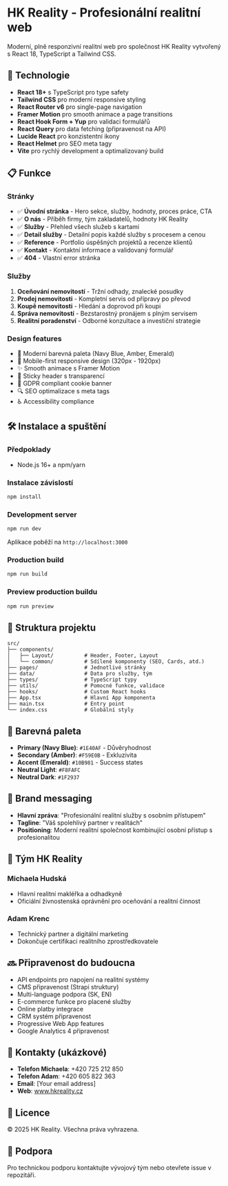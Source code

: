 # HK Reality - Profesionální realitní web

Moderní, plně responzivní realitní web pro společnost HK Reality vytvořený s React 18, TypeScript a Tailwind CSS.

## 🚀 Technologie

- **React 18+** s TypeScript pro type safety
- **Tailwind CSS** pro moderní responsive styling
- **React Router v6** pro single-page navigation
- **Framer Motion** pro smooth animace a page transitions
- **React Hook Form + Yup** pro validaci formulářů
- **React Query** pro data fetching (připravenost na API)
- **Lucide React** pro konzistentní ikony
- **React Helmet** pro SEO meta tagy
- **Vite** pro rychlý development a optimalizovaný build

## 📋 Funkce

### Stránky
- ✅ **Úvodní stránka** - Hero sekce, služby, hodnoty, proces práce, CTA
- ✅ **O nás** - Příběh firmy, tým zakladatelů, hodnoty HK Reality
- ✅ **Služby** - Přehled všech služeb s kartami
- ✅ **Detail služby** - Detailní popis každé služby s procesem a cenou
- ✅ **Reference** - Portfolio úspěšných projektů a recenze klientů
- ✅ **Kontakt** - Kontaktní informace a validovaný formulář
- ✅ **404** - Vlastní error stránka

### Služby
1. **Oceňování nemovitostí** - Tržní odhady, znalecké posudky
2. **Prodej nemovitosti** - Kompletní servis od přípravy po převod
3. **Koupě nemovitosti** - Hledání a doprovod při koupi
4. **Správa nemovitostí** - Bezstarostný pronájem s plným servisem
5. **Realitní poradenství** - Odborné konzultace a investiční strategie

### Design features
- 🎨 Moderní barevná paleta (Navy Blue, Amber, Emerald)
- 📱 Mobile-first responsive design (320px - 1920px)
- ✨ Smooth animace s Framer Motion
- 🎯 Sticky header s transparencí
- 🍪 GDPR compliant cookie banner
- 🔍 SEO optimalizace s meta tags
- ♿ Accessibility compliance

## 🛠️ Instalace a spuštění

### Předpoklady
- Node.js 16+ a npm/yarn

### Instalace závislostí
```bash
npm install
```

### Development server
```bash
npm run dev
```
Aplikace poběží na `http://localhost:3000`

### Production build
```bash
npm run build
```

### Preview production buildu
```bash
npm run preview
```

## 📁 Struktura projektu

```
src/
├── components/
│   ├── Layout/          # Header, Footer, Layout
│   └── common/          # Sdílené komponenty (SEO, Cards, atd.)
├── pages/               # Jednotlivé stránky
├── data/                # Data pro služby, tým
├── types/               # TypeScript typy
├── utils/               # Pomocné funkce, validace
├── hooks/               # Custom React hooks
├── App.tsx              # Hlavní App komponenta
├── main.tsx             # Entry point
└── index.css            # Globální styly
```

## 🎨 Barevná paleta

- **Primary (Navy Blue)**: `#1E40AF` - Důvěryhodnost
- **Secondary (Amber)**: `#F59E0B` - Exkluzivita
- **Accent (Emerald)**: `#10B981` - Success states
- **Neutral Light**: `#F8FAFC`
- **Neutral Dark**: `#1F2937`

## 📝 Brand messaging

- **Hlavní zpráva**: "Profesionální realitní služby s osobním přístupem"
- **Tagline**: "Váš spolehlivý partner v realitách"
- **Positioning**: Moderní realitní společnost kombinující osobní přístup s profesionalitou

## 👥 Tým HK Reality

### Michaela Hudská
- Hlavní realitní makléřka a odhadkyně
- Oficiální živnostenská oprávnění pro oceňování a realitní činnost

### Adam Krenc
- Technický partner a digitální marketing
- Dokončuje certifikaci realitního zprostředkovatele

## 🔜 Připravenost do budoucna

- API endpoints pro napojení na realitní systémy
- CMS připravenost (Strapi struktury)
- Multi-language podpora (SK, EN)
- E-commerce funkce pro placené služby
- Online platby integrace
- CRM systém připravenost
- Progressive Web App features
- Google Analytics 4 připravenost

## 📱 Kontakty (ukázkové)

- **Telefon Michaela**: +420 725 212 850
- **Telefon Adam**: +420 605 822 363
- **Email**: [Your email address]
- **Web**: www.hkreality.cz

## 📄 Licence

© 2025 HK Reality. Všechna práva vyhrazena.

## 🤝 Podpora

Pro technickou podporu kontaktujte vývojový tým nebo otevřete issue v repozitáři.
